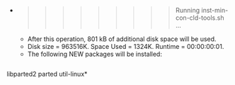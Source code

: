 * >>>>>>>>> Running inst-min-con-cld-tools.sh ...
  * After this operation, 801 kB of additional disk space will be used.
  * Disk size = 963516K. Space Used = 1324K. Runtime = 00:00:00:01.
  * The following NEW packages will be installed:
  ```bash
libparted2 parted util-linux*
  ```
